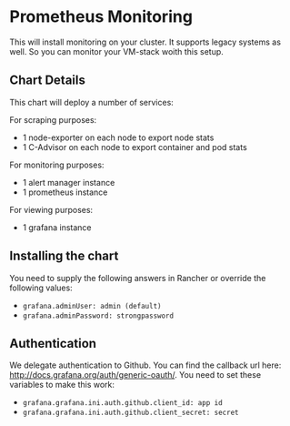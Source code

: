 # Prometheus Monitoring
This will install monitoring on your cluster. It supports legacy systems as well. So you can monitor your VM-stack woith this setup.

## Chart Details
This chart will deploy a number of services:

For scraping purposes:

- 1 node-exporter on each node to export node stats
- 1 C-Advisor on each node to export container and pod stats

For monitoring purposes:

- 1 alert manager instance
- 1 prometheus instance

For viewing purposes:

- 1 grafana instance

## Installing the chart
You need to supply the following answers in Rancher or override the following values:   

- ```grafana.adminUser: admin (default)```
- ```grafana.adminPassword: strongpassword```

## Authentication
We delegate authentication to Github. You can find the callback url here: http://docs.grafana.org/auth/generic-oauth/. You need to set these variables to make this work:

- ```grafana.grafana.ini.auth.github.client_id: app id```
- ```grafana.grafana.ini.auth.github.client_secret: secret```




